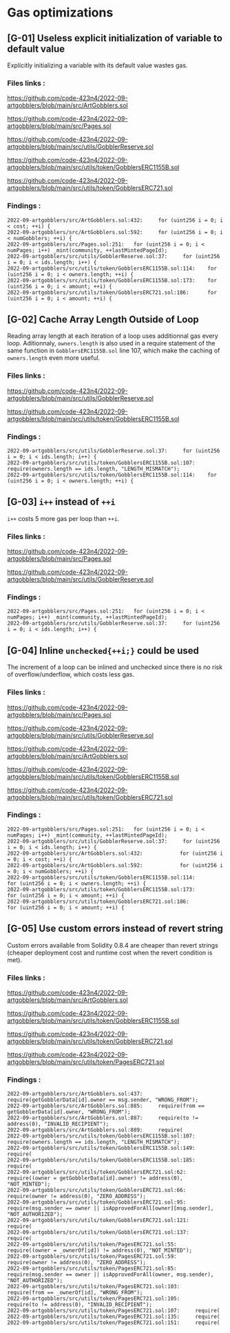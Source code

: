 # Gas optimizations

## [G-01] Useless explicit initialization of variable to default value

Explicitly initializing a variable with its default value wastes gas.

### Files links :

https://github.com/code-423n4/2022-09-artgobblers/blob/main/src/ArtGobblers.sol

https://github.com/code-423n4/2022-09-artgobblers/blob/main/src/Pages.sol

https://github.com/code-423n4/2022-09-artgobblers/blob/main/src/utils/GobblerReserve.sol

https://github.com/code-423n4/2022-09-artgobblers/blob/main/src/utils/token/GobblersERC1155B.sol

https://github.com/code-423n4/2022-09-artgobblers/blob/main/src/utils/token/GobblersERC721.sol

### Findings :

```solidity
2022-09-artgobblers/src/ArtGobblers.sol:432: 	 for (uint256 i = 0; i < cost; ++i) {
2022-09-artgobblers/src/ArtGobblers.sol:592: 	 for (uint256 i = 0; i < numGobblers; ++i) {
2022-09-artgobblers/src/Pages.sol:251: 	 for (uint256 i = 0; i < numPages; i++) _mint(community, ++lastMintedPageId);
2022-09-artgobblers/src/utils/GobblerReserve.sol:37: 	 for (uint256 i = 0; i < ids.length; i++) {
2022-09-artgobblers/src/utils/token/GobblersERC1155B.sol:114: 	 for (uint256 i = 0; i < owners.length; ++i) {
2022-09-artgobblers/src/utils/token/GobblersERC1155B.sol:173: 	 for (uint256 i = 0; i < amount; ++i) {
2022-09-artgobblers/src/utils/token/GobblersERC721.sol:186: 	 for (uint256 i = 0; i < amount; ++i) {
```

## [G-02] Cache Array Length Outside of Loop

Reading array length at each iteration of a loop uses additionnal gas every loop. Aditionnaly, `owners.length` is also used in a require statement of the same function in `GobblersERC1155B.sol` line 107, which make the caching of `owners.length` even more useful.

### Files links :

https://github.com/code-423n4/2022-09-artgobblers/blob/main/src/utils/GobblerReserve.sol

https://github.com/code-423n4/2022-09-artgobblers/blob/main/src/utils/token/GobblersERC1155B.sol

### Findings :

```solidity
2022-09-artgobblers/src/utils/GobblerReserve.sol:37: 	 for (uint256 i = 0; i < ids.length; i++) {
2022-09-artgobblers/src/utils/token/GobblersERC1155B.sol:107:    require(owners.length == ids.length, "LENGTH_MISMATCH");
2022-09-artgobblers/src/utils/token/GobblersERC1155B.sol:114: 	 for (uint256 i = 0; i < owners.length; ++i) {
```

## [G-03] `i++` instead of `++i`

`i++` costs 5 more gas per loop than `++i`.

### Files links :

https://github.com/code-423n4/2022-09-artgobblers/blob/main/src/Pages.sol

https://github.com/code-423n4/2022-09-artgobblers/blob/main/src/utils/GobblerReserve.sol

### Findings :

```solidity
2022-09-artgobblers/src/Pages.sol:251: 	 for (uint256 i = 0; i < numPages; i++) _mint(community, ++lastMintedPageId);
2022-09-artgobblers/src/utils/GobblerReserve.sol:37: 	 for (uint256 i = 0; i < ids.length; i++) {
```

## [G-04] Inline `unchecked{++i;}` could be used

The increment of a loop can be inlined and unchecked since there is no risk of overflow/underflow, which costs less gas.

### Files links :

https://github.com/code-423n4/2022-09-artgobblers/blob/main/src/Pages.sol

https://github.com/code-423n4/2022-09-artgobblers/blob/main/src/utils/GobblerReserve.sol

https://github.com/code-423n4/2022-09-artgobblers/blob/main/src/ArtGobblers.sol

https://github.com/code-423n4/2022-09-artgobblers/blob/main/src/utils/token/GobblersERC1155B.sol

https://github.com/code-423n4/2022-09-artgobblers/blob/main/src/utils/token/GobblersERC721.sol

### Findings :

```solidity
2022-09-artgobblers/src/Pages.sol:251: 	 for (uint256 i = 0; i < numPages; i++) _mint(community, ++lastMintedPageId);
2022-09-artgobblers/src/utils/GobblerReserve.sol:37: 	 for (uint256 i = 0; i < ids.length; i++) {
2022-09-artgobblers/src/ArtGobblers.sol:432:            for (uint256 i = 0; i < cost; ++i) {
2022-09-artgobblers/src/ArtGobblers.sol:592:            for (uint256 i = 0; i < numGobblers; ++i) {
2022-09-artgobblers/src/utils/token/GobblersERC1155B.sol:114:            for (uint256 i = 0; i < owners.length; ++i) {
2022-09-artgobblers/src/utils/token/GobblersERC1155B.sol:173:            for (uint256 i = 0; i < amount; ++i) {
2022-09-artgobblers/src/utils/token/GobblersERC721.sol:186:            for (uint256 i = 0; i < amount; ++i) {
```

## [G-05] Use custom errors instead of revert string

Custom errors available from Solidity 0.8.4 are cheaper than revert strings (cheaper deployment cost and runtime cost when the revert condition is met).

### Files links :

https://github.com/code-423n4/2022-09-artgobblers/blob/main/src/ArtGobblers.sol

https://github.com/code-423n4/2022-09-artgobblers/blob/main/src/utils/token/GobblersERC1155B.sol

https://github.com/code-423n4/2022-09-artgobblers/blob/main/src/utils/token/GobblersERC721.sol

https://github.com/code-423n4/2022-09-artgobblers/blob/main/src/utils/token/PagesERC721.sol

### Findings :

```solidity
2022-09-artgobblers/src/ArtGobblers.sol:437: 	 require(getGobblerData[id].owner == msg.sender, "WRONG_FROM");
2022-09-artgobblers/src/ArtGobblers.sol:885: 	 require(from == getGobblerData[id].owner, "WRONG_FROM");
2022-09-artgobblers/src/ArtGobblers.sol:887: 	 require(to != address(0), "INVALID_RECIPIENT");
2022-09-artgobblers/src/ArtGobblers.sol:889: 	 require(
2022-09-artgobblers/src/utils/token/GobblersERC1155B.sol:107: 	 require(owners.length == ids.length, "LENGTH_MISMATCH");
2022-09-artgobblers/src/utils/token/GobblersERC1155B.sol:149: 	 require(
2022-09-artgobblers/src/utils/token/GobblersERC1155B.sol:185: 	 require(
2022-09-artgobblers/src/utils/token/GobblersERC721.sol:62: 	 require((owner = getGobblerData[id].owner) != address(0), "NOT_MINTED");
2022-09-artgobblers/src/utils/token/GobblersERC721.sol:66: 	 require(owner != address(0), "ZERO_ADDRESS");
2022-09-artgobblers/src/utils/token/GobblersERC721.sol:95: 	 require(msg.sender == owner || isApprovedForAll[owner][msg.sender], "NOT_AUTHORIZED");
2022-09-artgobblers/src/utils/token/GobblersERC721.sol:121: 	 require(
2022-09-artgobblers/src/utils/token/GobblersERC721.sol:137: 	 require(
2022-09-artgobblers/src/utils/token/PagesERC721.sol:55: 	 require((owner = _ownerOf[id]) != address(0), "NOT_MINTED");
2022-09-artgobblers/src/utils/token/PagesERC721.sol:59: 	 require(owner != address(0), "ZERO_ADDRESS");
2022-09-artgobblers/src/utils/token/PagesERC721.sol:85: 	 require(msg.sender == owner || isApprovedForAll(owner, msg.sender), "NOT_AUTHORIZED");
2022-09-artgobblers/src/utils/token/PagesERC721.sol:103: 	 require(from == _ownerOf[id], "WRONG_FROM");
2022-09-artgobblers/src/utils/token/PagesERC721.sol:105: 	 require(to != address(0), "INVALID_RECIPIENT");
2022-09-artgobblers/src/utils/token/PagesERC721.sol:107: 	 require(
2022-09-artgobblers/src/utils/token/PagesERC721.sol:135: 	 require(
2022-09-artgobblers/src/utils/token/PagesERC721.sol:151: 	 require(
```
